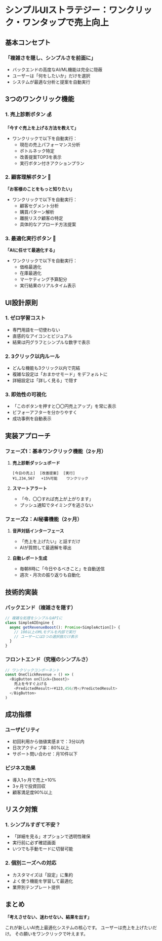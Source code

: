 # シンプルUIストラテジー：ワンクリック・ワンタップで売上向上

## 基本コンセプト

### 「複雑さを隠し、シンプルさを前面に」
- バックエンドの高度なAI/ML機能は完全に隠蔽
- ユーザーは「何をしたいか」だけを選択
- システムが最適な分析と提案を自動実行

## 3つのワンクリック機能

### 1. 売上診断ボタン 💰
**「今すぐ売上を上げる方法を教えて」**
- ワンクリックで以下を自動実行：
  - 現在の売上パフォーマンス分析
  - ボトルネック特定
  - 改善提案TOP3を表示
  - 実行ボタン付きアクションプラン

### 2. 顧客理解ボタン 👥
**「お客様のことをもっと知りたい」**
- ワンクリックで以下を自動実行：
  - 顧客セグメント分析
  - 購買パターン解析
  - 離脱リスク顧客の特定
  - 具体的なアプローチ方法提案

### 3. 最適化実行ボタン 🚀
**「AIに任せて最適化する」**
- ワンクリックで以下を自動実行：
  - 価格最適化
  - 在庫最適化
  - マーケティング予算配分
  - 実行結果のリアルタイム表示

## UI設計原則

### 1. ゼロ学習コスト
- 専門用語を一切使わない
- 直感的なアイコンとビジュアル
- 結果は円グラフとシンプルな数字で表示

### 2. 3クリック以内ルール
- どんな機能も3クリック以内で完結
- 複雑な設定は「おまかせモード」をデフォルトに
- 詳細設定は「詳しく見る」で隠す

### 3. 即効性の可視化
- 「このボタンを押すと〇〇円売上アップ」を常に表示
- ビフォーアフターを分かりやすく
- 成功事例を自動表示

## 実装アプローチ

### フェーズ1：基本ワンクリック機能（2ヶ月）
1. **売上診断ダッシュボード**
   ```
   [今日の売上]  [改善提案]  [実行]
   ¥1,234,567   +15%可能    ワンクリック
   ```

2. **スマートアラート**
   - 「今、〇〇すれば売上が上がります」
   - プッシュ通知でタイミングを逃さない

### フェーズ2：AI秘書機能（2ヶ月）
1. **音声対話インターフェース**
   - 「売上を上げたい」と話すだけ
   - AIが質問して最適解を導出

2. **自動レポート生成**
   - 毎朝8時に「今日やるべきこと」を自動送信
   - 週次・月次の振り返りも自動化

## 技術的実装

### バックエンド（複雑さを隠す）
```typescript
// 複雑な処理をシンプルなAPIに
class SimpleAIEngine {
  async getRevenueBoost(): Promise<SimpleAction[]> {
    // 100以上のMLモデルを内部で実行
    // ユーザーには3つの選択肢だけ表示
  }
}
```

### フロントエンド（究極のシンプルさ）
```typescript
// ワンクリックコンポーネント
const OneClickRevenue = () => (
  <BigButton onClick={boost}>
    売上を今すぐ上げる
    <PredictedResult>+¥123,456/月</PredictedResult>
  </BigButton>
)
```

## 成功指標

### ユーザビリティ
- 初回利用から価値実感まで：3分以内
- 日次アクティブ率：80%以上
- サポート問い合わせ：月10件以下

### ビジネス効果
- 導入1ヶ月で売上+10%
- 3ヶ月で投資回収
- 顧客満足度90%以上

## リスク対策

### 1. シンプルすぎて不安？
- 「詳細を見る」オプションで透明性確保
- 実行前に必ず確認画面
- いつでも手動モードに切替可能

### 2. 個別ニーズへの対応
- カスタマイズは「設定」に集約
- よく使う機能を学習して最適化
- 業界別テンプレート提供

## まとめ

**「考えさせない、迷わせない、結果を出す」**

これが新しいAI売上最適化システムの核心です。
ユーザーは売上を上げたいだけ。
その願いをワンクリックで叶えます。